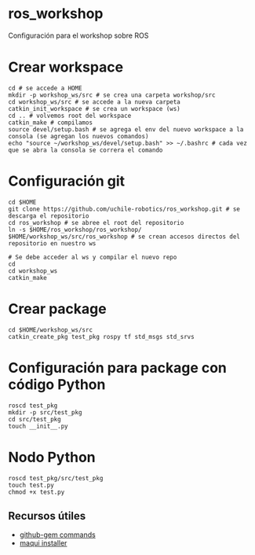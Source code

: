 # ros_workshop
Configuración para el workshop sobre ROS

# Crear workspace
```shell
cd # se accede a HOME
mkdir -p workshop_ws/src # se crea una carpeta workshop/src
cd workshop_ws/src # se accede a la nueva carpeta
catkin_init_workspace # se crea un workspace (ws)
cd .. # volvemos root del workspace
catkin_make # compilamos
source devel/setup.bash # se agrega el env del nuevo workspace a la consola (se agregan los nuevos comandos)
echo "source ~/workshop_ws/devel/setup.bash" >> ~/.bashrc # cada vez que se abra la consola se correra el comando
```
# Configuración git
```shell
cd $HOME
git clone https://github.com/uchile-robotics/ros_workshop.git # se descarga el repositorio
cd ros_workshop # se abree el root del repositorio
ln -s $HOME/ros_workshop/ros_workshop/ $HOME/workshop_ws/src/ros_workshop # se crean accesos directos del repositorio en nuestro ws 

# Se debe acceder al ws y compilar el nuevo repo
cd
cd workshop_ws
catkin_make
```

# Crear package
```shell
cd $HOME/workshop_ws/src
catkin_create_pkg test_pkg rospy tf std_msgs std_srvs
```

# Configuración para package con código Python
```shell
roscd test_pkg
mkdir -p src/test_pkg
cd src/test_pkg
touch __init__.py
```

# Nodo Python
```shell
roscd test_pkg/src/test_pkg
touch test.py
chmod +x test.py
```

## Recursos útiles

* [github-gem commands](https://github.com/defunkt/github-gem)
* [maqui installer](https://github.com/uchile-robotics/maqui_system)
